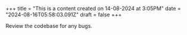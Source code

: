 +++
title = "This is a content created on 14-08-2024 at 3:05PM"
date = "2024-08-16T05:58:03.091Z"
draft = false
+++

  Review the codebase for any bugs.
        